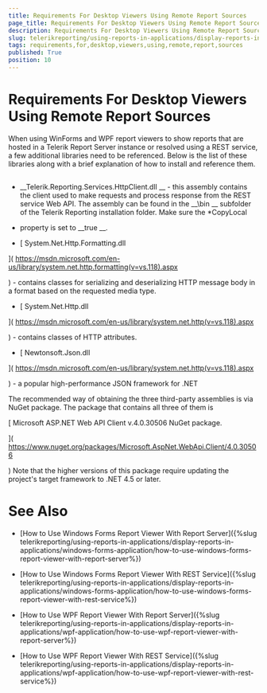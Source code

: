 ```yaml
---
title: Requirements For Desktop Viewers Using Remote Report Sources
page_title: Requirements For Desktop Viewers Using Remote Report Sources | for Telerik Reporting Documentation
description: Requirements For Desktop Viewers Using Remote Report Sources
slug: telerikreporting/using-reports-in-applications/display-reports-in-applications/requirements-for-desktop-viewers-using-remote-report-sources
tags: requirements,for,desktop,viewers,using,remote,report,sources
published: True
position: 10
---
```


# Requirements For Desktop Viewers Using Remote Report Sources



When using WinForms and WPF report viewers to show reports that are hosted in a Telerik Report Server instance or resolved using a REST service, a few additional libraries need to be referenced.
        Below is the list of these libraries along with a brief explanation of how to install and reference them.
      


## 

* __Telerik.Reporting.Services.HttpClient.dll
__ - this assembly contains the client used to make requests
              and process response from the REST service Web API. The assembly can be found in the 
__\bin
__ subfolder of the Telerik Reporting installation folder.
              Make sure the 
*CopyLocal
* property is set to 
__true
__.
            


* [                  System.Net.Http.Formatting.dll
                
](                  https://msdn.microsoft.com/en-us/library/system.net.http.formatting(v=vs.118).aspx
                
)              - contains classes for serializing and deserializing HTTP message body in a format based on the requested media type.
            


* [                  System.Net.Http.dll
                
](                  https://msdn.microsoft.com/en-us/library/system.net.http(v=vs.118).aspx
                
)              - contains classes of HTTP attributes.
            


* [                  Newtonsoft.Json.dll
                
](                  https://msdn.microsoft.com/en-us/library/system.net.http(v=vs.118).aspx
                
)              - a popular high-performance JSON framework for .NET
            


The recommended way of obtaining the three third-party assemblies is via NuGet package. The package that contains all three of them is
          
[              Microsoft ASP.NET Web API Client v.4.0.30506 NuGet package.
            
](              https://www.nuget.org/packages/Microsoft.AspNet.WebApi.Client/4.0.30506
            
)          Note that the higher versions of this package require updating the project's target framework to .NET 4.5 or later.
        


# See Also


 * [How to Use Windows Forms Report Viewer With Report Server]({%slug telerikreporting/using-reports-in-applications/display-reports-in-applications/windows-forms-application/how-to-use-windows-forms-report-viewer-with-report-server%})


 * [How to Use Windows Forms Report Viewer With REST Service]({%slug telerikreporting/using-reports-in-applications/display-reports-in-applications/windows-forms-application/how-to-use-windows-forms-report-viewer-with-rest-service%})


 * [How to Use WPF Report Viewer With Report Server]({%slug telerikreporting/using-reports-in-applications/display-reports-in-applications/wpf-application/how-to-use-wpf-report-viewer-with-report-server%})


 * [How to Use WPF Report Viewer With REST Service]({%slug telerikreporting/using-reports-in-applications/display-reports-in-applications/wpf-application/how-to-use-wpf-report-viewer-with-rest-service%})

